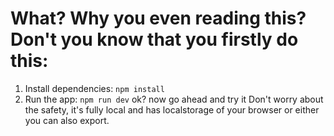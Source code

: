 # What? Why you even reading this? Don't you know that you firstly do this:
1. Install dependencies:
   `npm install`
2. Run the app:
   `npm run dev`
ok? now go ahead and try it
Don't worry about the safety, it's fully local and has localstorage of your browser or either you can also export.

